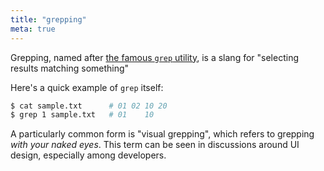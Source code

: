 ```yaml
---
title: "grepping"
meta: true
---
```


Grepping, named after [the famous `grep` utility](https://en.wikipedia.org/wiki/Grep), is a slang for "selecting results matching something"

Here's a quick example of `grep` itself:

```sh
$ cat sample.txt      # 01 02 10 20
$ grep 1 sample.txt   # 01    10
```

A particularly common form is "visual grepping", which refers to grepping _with your naked eyes_. This term can be seen in discussions around UI design, especially among developers.
